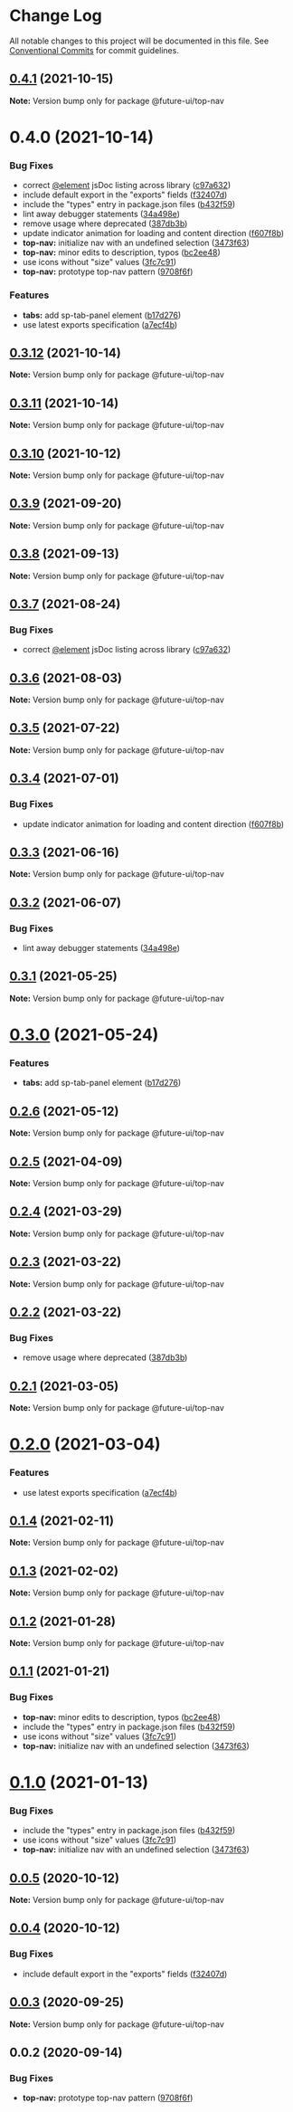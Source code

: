 # Change Log

All notable changes to this project will be documented in this file.
See [Conventional Commits](https://conventionalcommits.org) for commit guidelines.

## [0.4.1](https://github.com/adobe/spectrum-web-components/compare/@future-ui/top-nav@0.4.0...@future-ui/top-nav@0.4.1) (2021-10-15)

**Note:** Version bump only for package @future-ui/top-nav





# 0.4.0 (2021-10-14)


### Bug Fixes

* correct [@element](https://github.com/element) jsDoc listing across library ([c97a632](https://github.com/adobe/spectrum-web-components/commit/c97a6320c16a2b3053637e22bca0d56ce0cd5ae5))
* include default export in the "exports" fields ([f32407d](https://github.com/adobe/spectrum-web-components/commit/f32407d7bbfd18e72c35b6f27740549e79957858))
* include the "types" entry in package.json files ([b432f59](https://github.com/adobe/spectrum-web-components/commit/b432f5982b3b79f80af12f6d0312cbe2285e608b))
* lint away debugger statements ([34a498e](https://github.com/adobe/spectrum-web-components/commit/34a498e784221f98dbf26e9366114c82fabc9c5b))
* remove <sp-menu> usage where deprecated ([387db3b](https://github.com/adobe/spectrum-web-components/commit/387db3be95c98ab220e517fe12a4db7a2496fe5f))
* update indicator animation for loading and content direction ([f607f8b](https://github.com/adobe/spectrum-web-components/commit/f607f8b4fca280b7aa5eae835554ea62845abd1c))
* **top-nav:** initialize nav with an undefined selection ([3473f63](https://github.com/adobe/spectrum-web-components/commit/3473f635facb6f22e92d329f7bf018f4eb1a9852))
* **top-nav:** minor edits to description, typos ([bc2ee48](https://github.com/adobe/spectrum-web-components/commit/bc2ee48ba172aa37f23cae335599cffcb7637673))
* use icons without "size" values ([3fc7c91](https://github.com/adobe/spectrum-web-components/commit/3fc7c91713793a928082eae15fc3d9dec638a31a))
* **top-nav:** prototype top-nav pattern ([9708f6f](https://github.com/adobe/spectrum-web-components/commit/9708f6f63e080c0ec91c11763d3121a407349d1a))


### Features

* **tabs:** add sp-tab-panel element ([b17d276](https://github.com/adobe/spectrum-web-components/commit/b17d2765cf415578a31e5fa23515c25ff4c3922d))
* use latest exports specification ([a7ecf4b](https://github.com/adobe/spectrum-web-components/commit/a7ecf4b6da7996f36a8a89f62cc2384709497008))





## [0.3.12](https://github.com/adobe/spectrum-web-components/compare/@future-ui/top-nav@0.3.10...@future-ui/top-nav@0.3.12) (2021-10-14)

**Note:** Version bump only for package @future-ui/top-nav

## [0.3.11](https://github.com/adobe/spectrum-web-components/compare/@future-ui/top-nav@0.3.10...@future-ui/top-nav@0.3.11) (2021-10-14)

**Note:** Version bump only for package @future-ui/top-nav

## [0.3.10](https://github.com/adobe/spectrum-web-components/compare/@future-ui/top-nav@0.3.9...@future-ui/top-nav@0.3.10) (2021-10-12)

**Note:** Version bump only for package @future-ui/top-nav

## [0.3.9](https://github.com/adobe/spectrum-web-components/compare/@future-ui/top-nav@0.3.8...@future-ui/top-nav@0.3.9) (2021-09-20)

**Note:** Version bump only for package @future-ui/top-nav

## [0.3.8](https://github.com/adobe/spectrum-web-components/compare/@future-ui/top-nav@0.3.7...@future-ui/top-nav@0.3.8) (2021-09-13)

**Note:** Version bump only for package @future-ui/top-nav

## [0.3.7](https://github.com/adobe/spectrum-web-components/compare/@future-ui/top-nav@0.3.6...@future-ui/top-nav@0.3.7) (2021-08-24)

### Bug Fixes

-   correct [@element](https://github.com/element) jsDoc listing across library ([c97a632](https://github.com/adobe/spectrum-web-components/commit/c97a6320c16a2b3053637e22bca0d56ce0cd5ae5))

## [0.3.6](https://github.com/adobe/spectrum-web-components/compare/@future-ui/top-nav@0.3.5...@future-ui/top-nav@0.3.6) (2021-08-03)

**Note:** Version bump only for package @future-ui/top-nav

## [0.3.5](https://github.com/adobe/spectrum-web-components/compare/@future-ui/top-nav@0.3.4...@future-ui/top-nav@0.3.5) (2021-07-22)

**Note:** Version bump only for package @future-ui/top-nav

## [0.3.4](https://github.com/adobe/spectrum-web-components/compare/@future-ui/top-nav@0.3.3...@future-ui/top-nav@0.3.4) (2021-07-01)

### Bug Fixes

-   update indicator animation for loading and content direction ([f607f8b](https://github.com/adobe/spectrum-web-components/commit/f607f8b4fca280b7aa5eae835554ea62845abd1c))

## [0.3.3](https://github.com/adobe/spectrum-web-components/compare/@future-ui/top-nav@0.3.2...@future-ui/top-nav@0.3.3) (2021-06-16)

**Note:** Version bump only for package @future-ui/top-nav

## [0.3.2](https://github.com/adobe/spectrum-web-components/compare/@future-ui/top-nav@0.3.1...@future-ui/top-nav@0.3.2) (2021-06-07)

### Bug Fixes

-   lint away debugger statements ([34a498e](https://github.com/adobe/spectrum-web-components/commit/34a498e784221f98dbf26e9366114c82fabc9c5b))

## [0.3.1](https://github.com/adobe/spectrum-web-components/compare/@future-ui/top-nav@0.3.0...@future-ui/top-nav@0.3.1) (2021-05-25)

**Note:** Version bump only for package @future-ui/top-nav

# [0.3.0](https://github.com/adobe/spectrum-web-components/compare/@future-ui/top-nav@0.2.6...@future-ui/top-nav@0.3.0) (2021-05-24)

### Features

-   **tabs:** add sp-tab-panel element ([b17d276](https://github.com/adobe/spectrum-web-components/commit/b17d2765cf415578a31e5fa23515c25ff4c3922d))

## [0.2.6](https://github.com/adobe/spectrum-web-components/compare/@future-ui/top-nav@0.2.5...@future-ui/top-nav@0.2.6) (2021-05-12)

**Note:** Version bump only for package @future-ui/top-nav

## [0.2.5](https://github.com/adobe/spectrum-web-components/compare/@future-ui/top-nav@0.2.4...@future-ui/top-nav@0.2.5) (2021-04-09)

**Note:** Version bump only for package @future-ui/top-nav

## [0.2.4](https://github.com/adobe/spectrum-web-components/compare/@future-ui/top-nav@0.2.3...@future-ui/top-nav@0.2.4) (2021-03-29)

**Note:** Version bump only for package @future-ui/top-nav

## [0.2.3](https://github.com/adobe/spectrum-web-components/compare/@future-ui/top-nav@0.2.2...@future-ui/top-nav@0.2.3) (2021-03-22)

**Note:** Version bump only for package @future-ui/top-nav

## [0.2.2](https://github.com/adobe/spectrum-web-components/compare/@future-ui/top-nav@0.2.1...@future-ui/top-nav@0.2.2) (2021-03-22)

### Bug Fixes

-   remove <sp-menu> usage where deprecated ([387db3b](https://github.com/adobe/spectrum-web-components/commit/387db3be95c98ab220e517fe12a4db7a2496fe5f))

## [0.2.1](https://github.com/adobe/spectrum-web-components/compare/@future-ui/top-nav@0.2.0...@future-ui/top-nav@0.2.1) (2021-03-05)

**Note:** Version bump only for package @future-ui/top-nav

# [0.2.0](https://github.com/adobe/spectrum-web-components/compare/@future-ui/top-nav@0.1.4...@future-ui/top-nav@0.2.0) (2021-03-04)

### Features

-   use latest exports specification ([a7ecf4b](https://github.com/adobe/spectrum-web-components/commit/a7ecf4b6da7996f36a8a89f62cc2384709497008))

## [0.1.4](https://github.com/adobe/spectrum-web-components/compare/@future-ui/top-nav@0.1.3...@future-ui/top-nav@0.1.4) (2021-02-11)

**Note:** Version bump only for package @future-ui/top-nav

## [0.1.3](https://github.com/adobe/spectrum-web-components/compare/@future-ui/top-nav@0.1.2...@future-ui/top-nav@0.1.3) (2021-02-02)

**Note:** Version bump only for package @future-ui/top-nav

## [0.1.2](https://github.com/adobe/spectrum-web-components/compare/@future-ui/top-nav@0.1.1...@future-ui/top-nav@0.1.2) (2021-01-28)

**Note:** Version bump only for package @future-ui/top-nav

## [0.1.1](https://github.com/adobe/spectrum-web-components/compare/@future-ui/top-nav@0.0.5...@future-ui/top-nav@0.1.1) (2021-01-21)

### Bug Fixes

-   **top-nav:** minor edits to description, typos ([bc2ee48](https://github.com/adobe/spectrum-web-components/commit/bc2ee48ba172aa37f23cae335599cffcb7637673))
-   include the "types" entry in package.json files ([b432f59](https://github.com/adobe/spectrum-web-components/commit/b432f5982b3b79f80af12f6d0312cbe2285e608b))
-   use icons without "size" values ([3fc7c91](https://github.com/adobe/spectrum-web-components/commit/3fc7c91713793a928082eae15fc3d9dec638a31a))
-   **top-nav:** initialize nav with an undefined selection ([3473f63](https://github.com/adobe/spectrum-web-components/commit/3473f635facb6f22e92d329f7bf018f4eb1a9852))

# [0.1.0](https://github.com/adobe/spectrum-web-components/compare/@future-ui/top-nav@0.0.5...@future-ui/top-nav@0.1.0) (2021-01-13)

### Bug Fixes

-   include the "types" entry in package.json files ([b432f59](https://github.com/adobe/spectrum-web-components/commit/b432f5982b3b79f80af12f6d0312cbe2285e608b))
-   use icons without "size" values ([3fc7c91](https://github.com/adobe/spectrum-web-components/commit/3fc7c91713793a928082eae15fc3d9dec638a31a))
-   **top-nav:** initialize nav with an undefined selection ([3473f63](https://github.com/adobe/spectrum-web-components/commit/3473f635facb6f22e92d329f7bf018f4eb1a9852))

## [0.0.5](https://github.com/adobe/spectrum-web-components/compare/@future-ui/top-nav@0.0.4...@future-ui/top-nav@0.0.5) (2020-10-12)

**Note:** Version bump only for package @future-ui/top-nav

## [0.0.4](https://github.com/adobe/spectrum-web-components/compare/@future-ui/top-nav@0.0.3...@future-ui/top-nav@0.0.4) (2020-10-12)

### Bug Fixes

-   include default export in the "exports" fields ([f32407d](https://github.com/adobe/spectrum-web-components/commit/f32407d7bbfd18e72c35b6f27740549e79957858))

## [0.0.3](https://github.com/adobe/spectrum-web-components/compare/@future-ui/top-nav@0.0.2...@future-ui/top-nav@0.0.3) (2020-09-25)

**Note:** Version bump only for package @future-ui/top-nav

## 0.0.2 (2020-09-14)

### Bug Fixes

-   **top-nav:** prototype top-nav pattern ([9708f6f](https://github.com/adobe/spectrum-web-components/commit/9708f6f63e080c0ec91c11763d3121a407349d1a))
